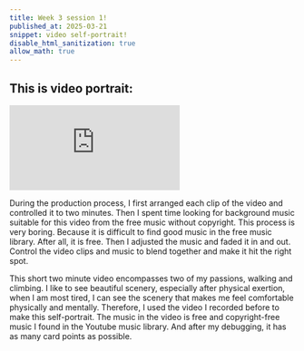 ```yaml
---
title: Week 3 session 1!
published_at: 2025-03-21
snippet: video self-portrait!
disable_html_sanitization: true
allow_math: true
---
```


## This is video portrait:

<iframe id="Walking and Hiking" src="https://www.youtube.com/embed/GoJoC7V4vzY?si=-_Wd8YgqBVc5_r0h" title="introduction" frameborder="0" allow="accelerometer; autoplay; clipboard-write; encrypted-media; gyroscope; picture-in-picture; web-share" referrerpolicy="strict-origin-when-cross-origin" allowfullscreen></iframe>

<script type="module">

    console.log (`hello world! 🚀`)

    const iframe  = document.getElementById (`Walking and Hiking`)
    iframe.width  = iframe.parentNode.scrollWidth
    iframe.height = iframe.width * 9 / 16

</script>

During the production process, I first arranged each clip of the video and controlled it to two minutes. Then I spent time looking for background music suitable for this video from the free music without copyright. This process is very boring. Because it is difficult to find good music in the free music library. After all, it is free. Then I adjusted the music and faded it in and out. Control the video clips and music to blend together and make it hit the right spot.


This short two minute video encompasses two of my passions, walking and climbing. I like to see beautiful scenery, especially after physical exertion, when I am most tired, I can see the scenery that makes me feel comfortable physically and mentally. Therefore, I used the video I recorded before to make this self-portrait. The music in the video is free and copyright-free music I found in the Youtube music library. And after my debugging, it has as many card points as possible.